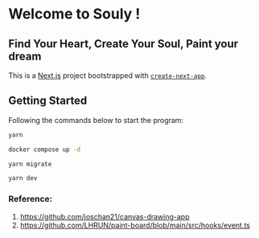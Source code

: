 # Welcome to Souly !

## Find Your Heart, Create Your Soul, Paint your dream

This is a [Next.js](https://nextjs.org/) project bootstrapped with [`create-next-app`](https://github.com/vercel/next.js/tree/canary/packages/create-next-app).

## Getting Started

Following the commands below to start the program:

```bash
yarn
```

```bash
docker compose up -d
```

```bash
yarn migrate
```

```bash
yarn dev
```

### Reference:
1. https://github.com/joschan21/canvas-drawing-app
2. https://github.com/LHRUN/paint-board/blob/main/src/hooks/event.ts
